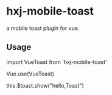 # hxj-mobile-toast

a mobile toast plugin for vue.

## Usage

import VueToast from 'hxj-mobile-toast'

Vue.use(VueToast)

this.$toast.show("hello,Toast")
